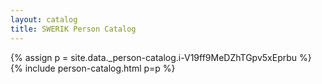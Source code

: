 ```yaml
---
layout: catalog
title: SWERIK Person Catalog
---
```

{% assign p = site.data._person-catalog.i-V19ff9MeDZhTGpv5xEprbu %}
{% include person-catalog.html p=p %}

